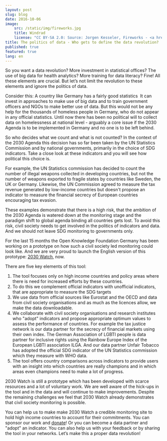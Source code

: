 ```yaml
---
layout: post
slug: blog
date: 2016-10-06
image: 
    src: /static/img/fireworks.jpg
    title: Windrad
    license: "CC BY-SA 2.0: Source: Jorgen Kesseler, Fireworks - <a href='https://www.flickr.com/photos/verpletterend/5393485546'>Flickr</a>"
title: The politics of data - Who gets to define the data revolution?
published: true
featured: true
lang: en
---
```

So you want a data revolution? More investment in statistical offices? The use of big data for health analytics? More training for data literacy? Fine! All these elements are crucial. But let’s not limit the revolution to these elements and ignore the politics of data.



Consider this: A country like Germany has a fairly good statistics  It can invest in approaches to make use of big data and to train government officers and NGOs to make better use of data. But this would not be any help for the thousands of homeless people in Germany, who do not appear in any official statistics. Until now there has been no political will to collect data on homelessness at national level - arguably a core issue if the 2030 Agenda is to be implemented in Germany and no one is to be left behind.



So who decides what we count and what is not counted? In the context of the 2030 Agenda this decision has so far been taken by the UN Statistics Commission and by national governments, primarily in the choice of SDG indicators. Take a close look at these indicators and you will see how political this choice is.

For example, the UN Statistics commission has decided to count the number of illegal weapons collected in developing countries, but not the number of weapons exported to fragile states by countries like Sweden, the UK or Germany. Likewise, the UN Commission agreed to measure the tax revenue generated by low-income countries but doesn't propose an indicator to measure the financial secrecy of European countries encouraging tax evasion.



These examples demonstrate that there is a high risk, that the ambition of the 2030 Agenda is watered down at the monitoring stage and the paradigm shift to global agenda binding all countries gets lost. To avoid this risk, civil society needs to get involved in the politics of indicators and data. And we should not leave SDG monitoring to governments only.



For the last 15 months the Open Knowledge Foundation Germany has been working on a prototype on how such a civil society led monitoring could look like. And we are very proud to launch the English version of this prototype: [2030 Watch](http://www.2030-watch.de/en/), now.



There are five key elements of this tool:

1.  The tool focuses only on high income countries and policy areas where there is need for increased efforts by these countries.
2.  To do this we complement official indicators with unofficial indicators, that are appropriate to measure the SDG targets
3.  We use data from official sources like Eurostat and the OECD and data from civil society organisations and as much as the licences allow, we make the data downloadable.
4.  We collaborate with civil society organisations and research institutes who "adopt" indicators and propose appropriate optimum values to assess the performance of countries. For example the tax justice network is our data partner for the secrecy of financial markets using their own index. The German Association of LGBTI people is data partner for inclusive rights using the Rainbow Europe Index of the European LGBTI association ILGA. And our data partner Unfair Tobacco has adopted the official SDG indicator of the UN Statistics commission which they measure with WHO data.
5.  The tool offers country comparisons across indicators to provide users with an insight into which countries are really champions and in which areas even champions need to make a lot of progress.



2030 Watch is still a prototype which has been developed with scarce resources and a lot of voluntary work. We are well aware of the hick-ups in the tool and in the data and will continue to make improvements. Despite the remaining challenges we feel that 2030 Watch already demonstrates that civil society monitoring is possible.



You can help us to make make 2030 Watch a credible monitoring site to hold high income countries to account for their commitments. You can sponsor our work and [donate](https://www.betterplace.org/en/projects/25565-2030-watch-de-germany-on-the-path-to-susta)! Or you can become a data partner and "adopt" an indicator. You can also help us with your feedback or by sharing the tool in your networks. Let’s make this a proper data revolution!

